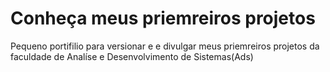 # **Conheça meus priemreiros projetos**
Pequeno portifilio para versionar e e divulgar meus priemreiros projetos da faculdade de Analíse e Desenvolvimento de Sistemas(Ads)
